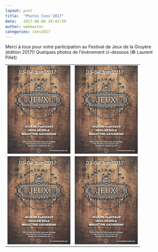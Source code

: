 ```yaml
---
layout: post
title:  "Photos Conv'2017"
date:   2017-06-06 10:43:59
author: webmaster
categories: conv2017
---
```


Merci à tous pour votre participation au Festival de Jeux de la Gruyère (édition 2017)! Quelques photos de l'événement ci-dessous (© Laurent Pillet)

<table>
  <tr>
    <td> <a href="/assets/Flyer2017.jpg"> <img src="/assets/Flyer2017.jpg" alt="FlyerA" style="width: 200px;"/> </a> </td>
	<td> <img src="/assets/Flyer2017.jpg" alt="FlyerA" style="width: 200px;"/> </td>
  </tr>
  <tr>
    <td> <img src="/assets/Flyer2017.jpg" alt="FlyerA" style="width: 200px;"/> </td>
	<td> <img src="/assets/Flyer2017.jpg" alt="FlyerA" style="width: 200px;"/> </td>
  </tr>
</table>



